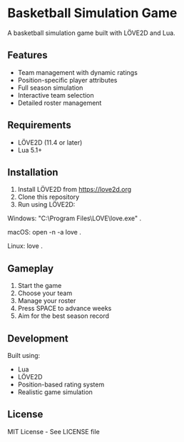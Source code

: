 # Basketball Simulation Game

A basketball simulation game built with LÖVE2D and Lua.

## Features

- Team management with dynamic ratings
- Position-specific player attributes
- Full season simulation
- Interactive team selection
- Detailed roster management

## Requirements

- LÖVE2D (11.4 or later)
- Lua 5.1+

## Installation

1. Install LÖVE2D from https://love2d.org
2. Clone this repository
3. Run using LÖVE2D:

Windows:
    "C:\Program Files\LOVE\love.exe" .

macOS:
    open -n -a love .

Linux:
    love .

## Gameplay

1. Start the game
2. Choose your team
3. Manage your roster
4. Press SPACE to advance weeks
5. Aim for the best season record

## Development

Built using:
- Lua
- LÖVE2D
- Position-based rating system
- Realistic game simulation

## License

MIT License - See LICENSE file